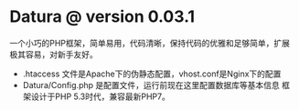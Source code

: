 # Datura @ version 0.03.1
一个小巧的PHP框架，简单易用，代码清晰，保持代码的优雅和足够简单，扩展极其容易，对新手友好。
- .htaccess 文件是Apache下的伪静态配置，vhost.conf是Nginx下的配置
- Datura/Config.php 是配置文件，运行前现在这里配置数据库等基本信息
框架设计于PHP 5.3时代，兼容最新PHP7。

